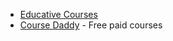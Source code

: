 
- [Educative Courses](https://github.com/merry75/educative.io_courses)
- [Course Daddy](http://coursesdaddy.com/category/educative-io/) - Free paid courses
